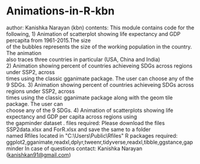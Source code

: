 # Animations-in-R-kbn
author: Kanishka Narayan (kbn)
contents: This module contains code for the following,
           1) Animation of scatterplot showing life expectancy and GDP percapita from 1961-2015.The size               
           of the bubbles represents the size of the working population in the country. The animation               
           also traces three countries in particular (USA, China and India)  
           2) Animation showing percent of countries achieveing SDGs across regions under SSP2, across                
           times using the classic gganimate package. The user can choose any of the 9 SDGs. 
           3) Animation showing percent of countries achieveing SDGs across regions under SSP2, across                
           times using the classic gganimate package along with the geom tile package. The user can                
           choose any of the 9 SDGs. 
           4) Animation of scatterplots showing life expectancy and GDP per capita across regions using               
           the gapminder dataset .
files required: Please download the files SSP2data.xlsx and ForR.xlsx and save the same to a folder                     
named Rfiles located in "C:\Users\Public\Rfiles"
R packages required: ggplot2,gganimate,readxl,dplyr,tweenr,tidyverse,readxl,tibble,ggstance,gapminder
In case of questions contact: Kanishka Narayan (kanishkan91@gmail.com)
